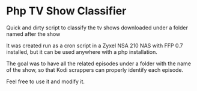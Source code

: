 # Php TV Show Classifier
Quick and dirty script to classify the tv shows downloaded under a folder named after the show

It was created run as a cron script in a Zyxel NSA 210 NAS with FFP 0.7 installed, but it can be used anywhere with a php installation.

The goal was to have all the related episodes under a folder with the name of the show, so that Kodi scrappers can properly identify each episode.

Feel free to use it and modify it.

